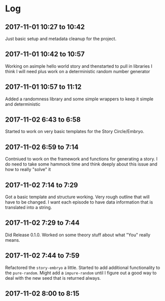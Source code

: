 # Log

## 2017-11-01 10:27 to 10:42
Just basic setup and metadata cleanup for the project.

## 2017-11-01 10:42 to 10:57
Working on asimple hello world story and thenstarted to pull in libraries I think I will need plus work on a deterministic random number generator

## 2017-11-01 10:57 to 11:12
Added a randomness library and some simple wrappers to keep it simple and deterministic

## 2017-11-02 6:43 to 6:58
Started to work on very basic templates for the Story Circle/Embryo.

## 2017-11-02 6:59 to 7:14
Contniued to work on the framework and functions for generating a story.
I do need to take some hammock time and think deeply about this issue and how to really "solve" it

## 2017-11-02 7:14 to 7:29
Got a basic template and structure working.
Very rough outline that will have to be changed.
I want each episode to have data information that is translated into a string.

## 2017-11-02 7:29 to 7:44
Did Release 0.1.0.
Worked on some theory stuff about what "You" really means.

## 2017-11-02 7:44 to 7:59
Refactored the `story-embryo` a little.
Started to add additional functionality to the `pure-random`.
Might add a `impure-random` until I figure out a good way to deal with the new seed that is returned always.

## 2017-11-02 8:00 to 8:15
